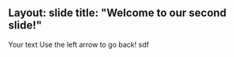 Layout: slide
title: "Welcome to our second slide!"
---
Your text
Use the left arrow to go back!
sdf
